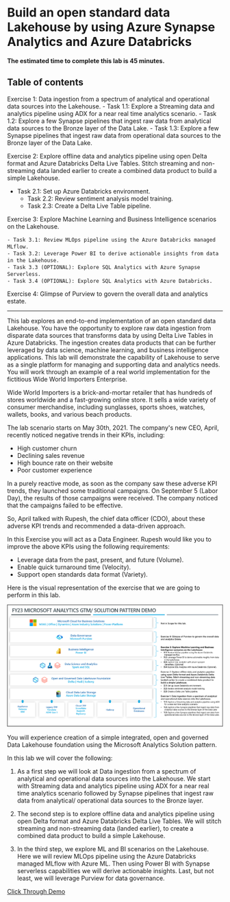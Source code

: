 # Build an open standard data Lakehouse by using Azure Synapse Analytics and Azure Databricks

**The estimated time to complete this lab is 45 minutes.**

## Table of contents

Exercise 1: Data ingestion from a spectrum of analytical and operational data sources into the Lakehouse.
	- Task 1.1: Explore a Streaming data and analytics pipeline using ADX for a near real time analytics scenario.
	- Task 1.2: Explore a few Synapse pipelines that ingest raw data from analytical data sources to the Bronze layer of the Data Lake.
	- Task 1.3: Explore a few Synapse pipelines that ingest raw data from operational data sources to the Bronze layer of the Data Lake.
	
Exercise 2: Explore offline data and analytics pipeline using open Delta format and Azure Databricks Delta Live Tables. Stitch streaming and non-streaming data landed earlier to create a combined data product to build a simple Lakehouse.
  - Task 2.1: Set up Azure Databricks environment.
	- Task 2.2: Review sentiment analysis model training.
	- Task 2.3: Create a Delta Live Table pipeline.
	
Exercise 3: Explore Machine Learning and Business Intelligence scenarios on the Lakehouse.

	- Task 3.1: Review MLOps pipeline using the Azure Databricks managed MLflow.
	- Task 3.2: Leverage Power BI to derive actionable insights from data in the Lakehouse.
	- Task 3.3 (OPTIONAL): Explore SQL Analytics with Azure Synapse Serverless.
	- Task 3.4 (OPTIONAL): Explore SQL Analytics with Azure Databricks.
	
Exercise 4: Glimpse of Purview to govern the overall data and analytics estate.

----

This lab explores an end-to-end implementation of an open standard data Lakehouse. You have the opportunity to explore raw data ingestion from disparate data sources that transforms data by using Delta Live Tables in Azure Databricks. The ingestion creates data products that can be further leveraged by data science, machine learning, and business intelligence applications.
This lab will demonstrate the capability of Lakehouse to serve as a single platform for managing and supporting data and analytics needs.
You will work through an example of a real world implementation for the fictitious Wide World Importers Enterprise.

Wide World Importers is a brick-and-mortar retailer that has hundreds of stores worldwide and a fast-growing online store. It sells a wide variety of consumer merchandise, including sunglasses, sports shoes, watches, wallets, books, and various beach products.

The lab scenario starts on May 30th, 2021. The company's new CEO, April, recently noticed negative trends in their KPIs, including:

- High customer churn
- Declining sales revenue
- High bounce rate on their website
- Poor customer experience

In a purely reactive mode, as soon as the company saw these adverse KPI trends, they launched some traditional campaigns. On September 5 (Labor Day), the results of those campaigns were received. The company noticed that the campaigns failed to be effective.

So, April talked with Rupesh, the chief data officer (CDO), about these adverse KPI trends and recommended a data-driven approach.

In this Exercise you will act as a Data Engineer. Rupesh would like you to improve the above KPIs using the following requirements:

- Leverage data from the past, present, and future (Volume).
- Enable quick turnaround time (Velocity).
- Support open standards data format (Variety).

Here is the visual representation of the exercise that we are going to perform in this lab.

![Lab exercises](https://github.com/SD-14/Ignite-Demo/blob/main/media/imageLabExercises.png?raw=true)

You will experience creation of a simple integrated, open and governed Data Lakehouse foundation using the Microsoft Analytics Solution pattern. 

In this lab we will cover the following: 

1. As a first step we will look at Data ingestion from a spectrum of analytical and operational data sources into the Lakehouse. We start with Streaming data and analytics pipeline using ADX for a near real time analytics scenario followed by Synapse pipelines that ingest raw data from analytical/ operational data sources to the Bronze layer. 

2. The second step is to explore offline data and analytics pipeline using open Delta format and Azure Databricks Delta Live Tables. We will stitch streaming and non-streaming data (landed earlier), to create a combined data product to build a simple Lakehouse.

3. In the third step, we explore ML and BI scenarios on the Lakehouse. Here we will review MLOps pipeline using the Azure Databricks managed MLflow with Azure ML. Then using Power BI with Synapse serverless capabilities we will derive actionable insights. Last, but not least, we will leverage Purview for data governance.

[Click Through Demo](https://content.cloudguides.com/guides/Build%20an%20open%20standard%20data%20lakehouse)
